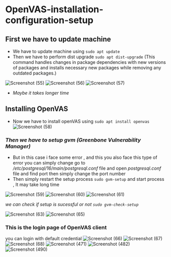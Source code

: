 # OpenVAS-installation-configuration-setup


## First we have to update machine 
- We have to update machine using `sudo apt update`
- Then we have to perform dist upgrade `sudo apt dist-upgrade` (This command handles changes in package dependencies with new versions of packages and installs necessary new packages while removing any outdated packages.)


![Screenshot (55)](https://github.com/user-attachments/assets/6857d7e9-2d74-49e2-8b92-5f32b31e9978)
![Screenshot (56)](https://github.com/user-attachments/assets/a4012121-b827-4c61-86ec-4cb780e7094e)
![Screenshot (57)](https://github.com/user-attachments/assets/d27ac486-22b0-4027-8e92-d7c061defa2c)
- *Maybe it takes longer time*


## Installing OpenVAS
- Now we have to install openVAS using `sudo apt install openvas`
![Screenshot (58)](https://github.com/user-attachments/assets/f87a0999-413c-48ce-86e6-cff950b55d4a)

### *Then we have to setup _gvm_ (Greenbone Vulnerability Manager)*
- But in this case i face some error , and this you also face this type of error you can simply change
  go to _/etc/postgresql/16/main/postgresql.conf_ file and open _postgresql.conf_ file and find port then simply change the port number
- Then simply restart the setup process `sudo gvm-setup` and start process , It may take long time
  
![Screenshot (59)](https://github.com/user-attachments/assets/1ff02bcf-5fad-4868-ae08-3c2291d1ac6b)
![Screenshot (60)](https://github.com/user-attachments/assets/d7117971-d4a6-469e-91a4-6a2853376ec9)
![Screenshot (61)](https://github.com/user-attachments/assets/733e2a52-453f-439c-949f-54029f31600d)

*we can check if setup is sucessful or not `sudo gvm-check-setup`*

![Screenshot (63)](https://github.com/user-attachments/assets/c498606f-7bf7-420e-9912-ae14903f0398)
![Screenshot (65)](https://github.com/user-attachments/assets/cd6982d5-b338-45f6-b73e-f7a067b257c5)

### This is the login page of OpenVAS client
you can login with default credential
![Screenshot (66)](https://github.com/user-attachments/assets/de78d0a5-bdbb-4c7c-8c16-629a094cff4d)
![Screenshot (67)](https://github.com/user-attachments/assets/9113f49e-5bf4-495f-a18d-17beaadf42d6)
![Screenshot (68)](https://github.com/user-attachments/assets/a5846486-6746-408c-b33b-43d047a9ae9f)
![Screenshot (471)](https://github.com/user-attachments/assets/12720d95-cb33-41d8-bf93-1b453e76c250)
![Screenshot (482)](https://github.com/user-attachments/assets/0f89868c-dd25-4de8-99c9-04edf4115525)
![Screenshot (490)](https://github.com/user-attachments/assets/428fb8ff-2599-4e6d-87dc-699ee7ca2a44)





